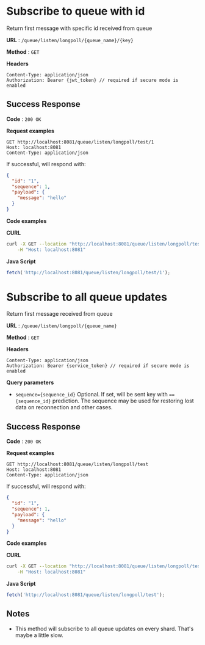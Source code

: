 # Subscribe to queue with id

Return first message with specific id received from queue

**URL** : `/queue/listen/longpoll/{queue_name}/{key}`

**Method** : `GET`

**Headers**
```text
Content-Type: application/json
Authorization: Bearer {jwt_token} // required if secure mode is enabled
```

## Success Response

**Code** : `200 OK`

**Request examples**

```http request
GET http://localhost:8081/queue/listen/longpoll/test/1
Host: localhost:8081
Content-Type: application/json
```

If successful, will respond with:

```json
{
  "id": "1",
  "sequence": 1,
  "payload": {
    "message": "hello"
  }
}
```

**Code examples**

**CURL**
```bash
curl -X GET --location "http://localhost:8081/queue/listen/longpoll/test/1" \
    -H "Host: localhost:8081"
```

**Java Script**
```js
fetch('http://localhost:8081/queue/listen/longpoll/test/1');
```

# Subscribe to all queue updates

Return first message received from queue

**URL** : `/queue/listen/longpoll/{queue_name}`

**Method** : `GET`

**Headers**
```text
Content-Type: application/json
Authorization: Bearer {service_token} // required if secure mode is enabled
```

**Query parameters**
* `sequence={sequence_id}` Optional. If set, will be sent key with `=={sequence_id}` prediction.
  The sequence may be used for restoring lost data on reconnection and other cases.

## Success Response

**Code** : `200 OK`

**Request examples**

```http request
GET http://localhost:8081/queue/listen/longpoll/test
Host: localhost:8081
Content-Type: application/json
```

If successful, will respond with:

```json
{
  "id": "1",
  "sequence": 1,
  "payload": {
    "message": "hello"
  }
}
```

**Code examples**

**CURL**
```bash
curl -X GET --location "http://localhost:8081/queue/listen/longpoll/test" \
    -H "Host: localhost:8081"
```

**Java Script**
```js
fetch('http://localhost:8081/queue/listen/longpoll/test');
```

## Notes
* This method will subscribe to all queue updates on every shard. That's maybe a little slow.